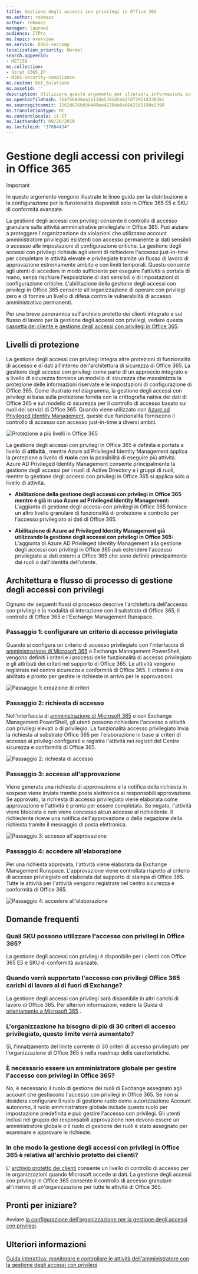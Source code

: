 ```yaml
---
title: Gestione degli accessi con privilegi in Office 365
ms.author: robmazz
author: robmazz
manager: laurawi
audience: ITPro
ms.topic: overview
ms.service: O365-seccomp
localization_priority: Normal
search.appverid:
- MET150
ms.collection:
- Strat_O365_IP
- M365-security-compliance
ms.custom: Ent_Solutions
ms.assetid: ''
description: Utilizzare questo argomento per ulteriori informazioni sulla gestione degli accessi con privilegi in Office 365
ms.openlocfilehash: 7547568d6ea2a13de5391d5a827df2921833838c
ms.sourcegitcommit: 1162d676b036449ea4220de8a6642165190e3398
ms.translationtype: MT
ms.contentlocale: it-IT
ms.lasthandoff: 09/20/2019
ms.locfileid: "37084434"
---
```

# <a name="privileged-access-management-in-office-365"></a>Gestione degli accessi con privilegi in Office 365

> [!IMPORTANT]
> In questo argomento vengono illustrate le linee guida per la distribuzione e la configurazione per le funzionalità disponibili solo in Office 365 E5 e SKU di conformità avanzate.

La gestione degli accessi con privilegi consente il controllo di accesso granulare sulle attività amministrative privilegiate in Office 365. Può aiutare a proteggere l'organizzazione da violazioni che utilizzano account amministratore privilegiati esistenti con accesso permanente ai dati sensibili o accesso alle impostazioni di configurazione critiche. La gestione degli accessi con privilegi richiede agli utenti di richiedere l'accesso just-in-time per completare le attività elevate e privilegiate tramite un flusso di lavoro di approvazione estremamente ambito e con limiti temporali. Questo consente agli utenti di accedere in modo sufficiente per eseguire l'attività a portata di mano, senza rischiare l'esposizione di dati sensibili o di impostazioni di configurazione critiche. L'abilitazione della gestione degli accessi con privilegi in Office 365 consente all'organizzazione di operare con privilegi zero e di fornire un livello di difesa contro le vulnerabilità di accesso amministrativo permanenti.

Per una breve panoramica sull'archivio protetto dei clienti integrato e sul flusso di lavoro per la gestione degli accessi con privilegi, vedere questa [cassetta del cliente e gestione degli accessi con privilegi in Office 365](https://go.microsoft.com/fwlink/?linkid=2066800).

## <a name="layers-of-protection"></a>Livelli di protezione

La gestione degli accessi con privilegi integra altre protezioni di funzionalità di accesso e di dati all'interno dell'architettura di sicurezza di Office 365. La gestione degli accessi con privilegi come parte di un approccio integrato e a livello di sicurezza fornisce un modello di sicurezza che massimizza la protezione delle informazioni riservate e le impostazioni di configurazione di Office 365. Come illustrato nel diagramma, la gestione degli accessi con privilegi si basa sulla protezione fornita con la crittografia nativa dei dati di Office 365 e sul modello di sicurezza per il controllo di accesso basato sui ruoli dei servizi di Office 365. Quando viene utilizzato con [Azure ad Privileged Identity Management](https://docs.microsoft.com/azure/active-directory/active-directory-privileged-identity-management-configure), queste due funzionalità forniscono il controllo di accesso con accesso just-in-time a diversi ambiti.

![Protezione a più livelli in Office 365](media/pam-layered-protection.png)

La gestione degli accessi con privilegi in Office 365 è definita e portata a livello di **attività** , mentre Azure ad Privileged Identity Management applica la protezione a livello di **ruolo** con la possibilità di eseguire più attività. Azure AD Privileged Identity Management consente principalmente la gestione degli accessi per i ruoli di Active Directory e i gruppi di ruoli, mentre la gestione degli accessi con privilegi in Office 365 si applica solo a livello di attività.

- **Abilitazione della gestione degli accessi con privilegi in Office 365 mentre è già in uso Azure ad Privileged Identity Management:** L'aggiunta di gestione degli accessi con privilegi in Office 365 fornisce un altro livello granulare di funzionalità di protezione e controllo per l'accesso privilegiato ai dati di Office 365.

- **Abilitazione di Azure ad Privileged Identity Management già utilizzando la gestione degli accessi con privilegi in Office 365:**  L'aggiunta di Azure AD Privileged Identity Management alla gestione degli accessi con privilegi in Office 365 può estendere l'accesso privilegiato ai dati esterni a Office 365 che sono definiti principalmente dai ruoli o dall'identità dell'utente.  

## <a name="privileged-access-management-architecture-and-process-flow"></a>Architettura e flusso di processo di gestione degli accessi con privilegi

Ognuno dei seguenti flussi di processo descrive l'architettura dell'accesso con privilegi e la modalità di interazione con il substrato di Office 365, il controllo di Office 365 e l'Exchange Management Runspace.

### <a name="step-1-configure-a-privileged-access-policy"></a>Passaggio 1: configurare un criterio di accesso privilegiato

Quando si configura un criterio di accesso privilegiato con l'interfaccia di [amministrazione di Microsoft 365](https://admin.microsoft.com) o Exchange Management PowerShell, vengono definiti i criteri e i processi delle funzionalità di accesso privilegiato e gli attributi dei criteri nel supporto di Office 365. Le attività vengono registrate nel centro sicurezza e conformità di Office 365. Il criterio è ora abilitato e pronto per gestire le richieste in arrivo per le approvazioni.

![Passaggio 1: creazione di criteri](media/pam-step1-policy-creation.jpg)

### <a name="step-2-access-request"></a>Passaggio 2: richiesta di accesso

Nell'interfaccia di [amministrazione di Microsoft 365](https://admin.microsoft.com) o con Exchange Management PowerShell, gli utenti possono richiedere l'accesso a attività con privilegi elevati o di privilegio. La funzionalità accesso privilegiato Invia la richiesta al substrato Office 365 per l'elaborazione in base ai criteri di accesso ai privilegi configurati e registra l'attività nei registri del Centro sicurezza e conformità di Office 365.

![Passaggio 2: richiesta di accesso](media/pam-step2-access-request.jpg)

### <a name="step-3-access-approval"></a>Passaggio 3: accesso all'approvazione

Viene generata una richiesta di approvazione e la notifica della richiesta in sospeso viene inviata tramite posta elettronica ai responsabili approvazione. Se approvato, la richiesta di accesso privilegiato viene elaborata come approvazione e l'attività è pronta per essere completata. Se negato, l'attività viene bloccata e non viene concesso alcun accesso al richiedente. Il richiedente riceve una notifica dell'approvazione o della negazione della richiesta tramite il messaggio di posta elettronica.

![Passaggio 3: accesso all'approvazione](media/pam-step3-access-approval.jpg)

### <a name="step-4-access-processing"></a>Passaggio 4: accedere all'elaborazione

Per una richiesta approvata, l'attività viene elaborata da Exchange Management Runspace. L'approvazione viene controllata rispetto al criterio di accesso privilegiato ed elaborata dal supporto di stampa di Office 365. Tutte le attività per l'attività vengono registrate nel centro sicurezza e conformità di Office 365.

![Passaggio 4: accedere all'elaborazione](media/pam-step4-access-processing.jpg)

## <a name="frequently-asked-questions"></a>Domande frequenti

### <a name="what-skus-can-use-privileged-access-in-office-365"></a>Quali SKU possono utilizzare l'accesso con privilegi in Office 365?
La gestione degli accessi con privilegi è disponibile per i clienti con Office 365 E5 e SKU di conformità avanzate.

### <a name="when-will-privileged-access-support-office-365-workloads-beyond-exchange"></a>Quando verrà supportato l'accesso con privilegi Office 365 carichi di lavoro al di fuori di Exchange?
La gestione degli accessi con privilegi sarà disponibile in altri carichi di lavoro di Office 365. Per ulteriori informazioni, vedere la Guida di [orientamento a Microsoft 365](https://www.microsoft.com/microsoft-365/roadmap) .

### <a name="my-organization-needs-more-than-30-privileged-access-policies-will-this-limit-be-increased"></a>L'organizzazione ha bisogno di più di 30 criteri di accesso privilegiato, questo limite verrà aumentato?
Sì, l'innalzamento del limite corrente di 30 criteri di accesso privilegiato per l'organizzazione di Office 365 è nella roadmap delle caratteristiche.

### <a name="do-i-need-to-be-a-global-admin-to-manage-privileged-access-in-office-365"></a>È necessario essere un amministratore globale per gestire l'accesso con privilegi in Office 365?
No, è necessario il ruolo di gestione dei ruoli di Exchange assegnato agli account che gestiscono l'accesso con privilegi in Office 365. Se non si desidera configurare il ruolo di gestione ruolo come autorizzazione Account autonomo, il ruolo amministratore globale include questo ruolo per impostazione predefinita e può gestire l'accesso con privilegi. Gli utenti inclusi nel gruppo dei responsabili approvazione non devono essere un amministratore globale o il ruolo di gestione dei ruoli è stato assegnato per esaminare e approvare le richieste.

### <a name="how-is-privileged-access-management-in-office-365-related-to-customer-lockbox"></a>In che modo la gestione degli accessi con privilegi in Office 365 è relativa all'archivio protetto dei clienti?
L' [archivio protetto dei clienti](https://docs.microsoft.com/office365/admin/manage/customer-lockbox-requests) consente un livello di controllo di accesso per le organizzazioni quando Microsoft accede ai dati. La gestione degli accessi con privilegi in Office 365 consente il controllo di accesso granulare all'interno di un'organizzazione per tutte le attività di Office 365.

## <a name="ready-to-get-started"></a>Pronti per iniziare?

Avviare [la configurazione dell'organizzazione per la gestione degli accessi con privilegi](privileged-access-management-configuration.md).

## <a name="learn-more"></a>Ulteriori informazioni

[Guida interattiva: monitorare e controllare le attività dell'amministratore con la gestione degli accessi con privilegi](https://content.cloudguides.com/en-us/guides/Privileged%20Access%20Management)